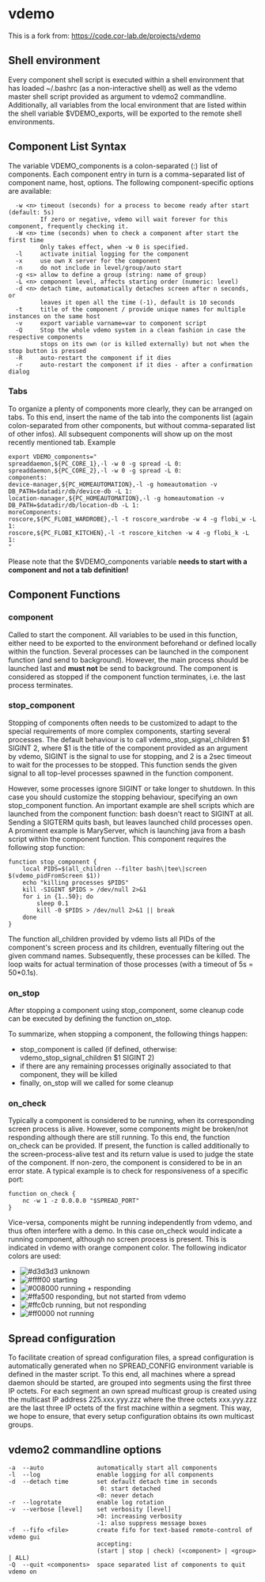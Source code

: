 # vdemo

This is a fork from: https://code.cor-lab.de/projects/vdemo

## Shell environment

Every component shell script is executed within a shell environment that has loaded ~/.bashrc (as a non-interactive shell) as well as the vdemo master shell script provided as argument to vdemo2 commandline.
Additionally, all variables from the local environment that are listed within the shell variable $VDEMO_exports, will be exported to the remote shell environments.

## Component List Syntax

The variable VDEMO_components is a colon-separated (:) list of components. Each component entry in turn is a comma-separated list of component name, host, options. The following component-specific options are available:

```
  -w <n> timeout (seconds) for a process to become ready after start (default: 5s)
         If zero or negative, vdemo will wait forever for this component, frequently checking it.
  -W <n> time (seconds) when to check a component after start the first time
         Only takes effect, when -w 0 is specified. 
  -l     activate initial logging for the component
  -x     use own X server for the component
  -n     do not include in level/group/auto start
  -g <s> allow to define a group (string: name of group)
  -L <n> component level, affects starting order (numeric: level)
  -d <n> detach time, automatically detaches screen after n seconds, or
         leaves it open all the time (-1), default is 10 seconds
  -t     title of the component / provide unique names for multiple instances on the same host
  -v     export variable varname=var to component script
  -Q     Stop the whole vdemo system in a clean fashion in case the respective components
         stops on its own (or is killed externally) but not when the stop button is pressed
  -R     auto-restart the component if it dies
  -r     auto-restart the component if it dies - after a confirmation dialog
  ```

### Tabs

To organize a plenty of components more clearly, they can be arranged on tabs. To this end, insert the name of the tab into the components list (again colon-separated from other components, but without comma-separated list of other infos). All subsequent components will show up on the most recently mentioned tab.
Example

```
export VDEMO_components=" 
spreaddaemon,${PC_CORE_1},-l -w 0 -g spread -L 0:
spreaddaemon,${PC_CORE_2},-l -w 0 -g spread -L 0:
components:
device-manager,${PC_HOMEAUTOMATION},-l -g homeautomation -v DB_PATH=$datadir/db/device-db -L 1:
location-manager,${PC_HOMEAUTOMATION},-l -g homeautomation -v DB_PATH=$datadir/db/location-db -L 1:
moreComponents:
roscore,${PC_FLOBI_WARDROBE},-l -t roscore_wardrobe -w 4 -g flobi_w -L 1:
roscore,${PC_FLOBI_KITCHEN},-l -t roscore_kitchen -w 4 -g flobi_k -L 1:
" 
```

Please note that the $VDEMO_components variable **needs to start with a component and not a tab definition!**

## Component Functions

### component

Called to start the component. All variables to be used in this function, either need to be exported to the environment beforehand or defined locally within the function.
Several processes can be launched in the component function (and send to background). However, the main process should be launched last and **must not** be send to background.
The component is considered as stopped if the component function terminates, i.e. the last process terminates.

### stop_component

Stopping of components often needs to be customized to adapt to the special requirements of more complex components, starting several processes.
The default behaviour is to call vdemo_stop_signal_children $1 SIGINT 2, where $1 is the title of the component provided as an argument by vdemo, SIGINT is the signal to use for stopping, and 2 is a 2sec timeout to wait for the processes to be stopped.
This function sends the given signal to all top-level processes spawned in the function component.

However, some processes ignore SIGINT or take longer to shutdown. In this case you should customize the stopping behaviour, specifying an own stop_component function.
An important example are shell scripts which are launched from the component function: bash doesn't react to SIGINT at all. Sending a SIGTERM quits bash, but leaves launched child processes open.
A prominent example is MaryServer, which is launching java from a bash script within the component function. This component requires the following stop function:

```
function stop_component {
    local PIDS=$(all_children --filter bash\|tee\|screen $(vdemo_pidFromScreen $1))
    echo "killing processes $PIDS" 
    kill -SIGINT $PIDS > /dev/null 2>&1
    for i in {1..50}; do
        sleep 0.1
        kill -0 $PIDS > /dev/null 2>&1 || break
    done
}
```

The function all_children provided by vdemo lists all PIDs of the component's screen process and its children, eventually filtering out the given command names.
Subsequently, these processes can be killed. The loop waits for actual termination of those processes (with a timeout of 5s = 50*0.1s).

### on_stop

After stopping a component using stop_component, some cleanup code can be executed by defining the function on_stop.

To summarize, when stopping a component, the following things happen:
- stop_component is called (if defined, otherwise: vdemo_stop_signal_children $1 SIGINT 2)
- if there are any remaining processes originally associated to that component, they will be killed
- finally, on_stop will we called for some cleanup

### on_check

Typically a component is considered to be running, when its corresponding screen process is alive. However, some components might be broken/not responding although there are still running.
To this end, the function on_check can be provided. If present, the function is called additionally to the screen-process-alive test and its return value is used to judge the state of the component.
If non-zero, the component is considered to be in an error state. A typical example is to check for responsiveness of a specific port:

```
function on_check {
    nc -w 1 -z 0.0.0.0 "$SPREAD_PORT" 
}
```

Vice-versa, components might be running independently from vdemo, and thus often interfere with a demo. In this case on_check would indicate a running component, although no screen process is present. This is indicated in vdemo with orange component color. The following indicator colors are used:


* ![#d3d3d3](https://via.placeholder.com/35x32.png/d3d3d3/ffffff?text=check) unknown
* ![#ffff00](https://via.placeholder.com/35x32.png/ffff00/ffffff?text=check) starting
* ![#008000](https://via.placeholder.com/35x32.png/008000/ffffff?text=check) running + responding
* ![#ffa500](https://via.placeholder.com/35x32.png/ffa500/ffffff?text=check) responding, but not started from vdemo
* ![#ffc0cb](https://via.placeholder.com/35x32.png/ffc0cb/ffffff?text=check) running, but not responding
* ![#ff0000](https://via.placeholder.com/35x32.png/ff0000/ffffff?text=check) not running

## Spread configuration

To facilitate creation of spread configuration files, a spread configuration is automatically generated when no SPREAD_CONFIG environment variable is defined in the master script.
To this end, all machines where a spread daemon should be started, are grouped into segments using the first three IP octets. For each segment an own spread multicast group is created
using the multicast IP address 225.xxx.yyy.zzz where the three octets xxx.yyy.zzz are the last three IP octets of the first machine within a segment.
This way, we hope to ensure, that every setup configuration obtains its own multicast groups.

## vdemo2 commandline options

```
-a  --auto               automatically start all components
-l  --log                enable logging for all components
-d  --detach time        set default detach time in seconds
                          0: start detached
                         <0: never detach
-r  --logrotate          enable log rotation
-v  --verbose [level]    set verbosity [level]
                         >0: increasing verbosity
                         -1: also suppress message boxes
-f  --fifo <file>        create fifo for text-based remote-control of vdemo gui
                         accepting:
                         (start | stop | check) (<component> | <group> | ALL)
-Q  --quit <components>  space separated list of components to quit vdemo on
```
